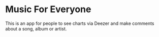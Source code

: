 # Music For Everyone

This is an app for people to see charts via Deezer and make comments about a song, album or artist.


